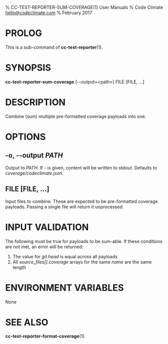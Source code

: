 % CC-TEST-REPORTER-SUM-COVERAGE(1) User Manuals
% Code Climate <hello@codeclimate.com>
% February 2017

# PROLOG

This is a sub-command of **cc-test-reporter**(1).

# SYNOPSIS

**cc-test-reporter-sum-coverage** [--output=\<path>] FILE [FILE, ...]

# DESCRIPTION

Combine (sum) multiple pre-formatted coverage payloads into one.

# OPTIONS

## -o, --output *PATH*

Output to *PATH*. If *-* is given, content will be written to *stdout*. Defaults
to *coverage/codeclimate.json*.

## FILE [FILE, ...]

Input files to combine. These are expected to be pre-formatted coverage
payloads. Passing a single file will return it unprocessed.

# INPUT VALIDATION

The following must be true for payloads to be sum-able. If these conditions are
not met, an error will be returned:

1. The value for *git.head* is equal across all payloads
1. All *source_files[].coverage* arrays for the same *name* are the same length

# ENVIRONMENT VARIABLES

None

# SEE ALSO

**cc-test-reporter-format-coverage**(1).
